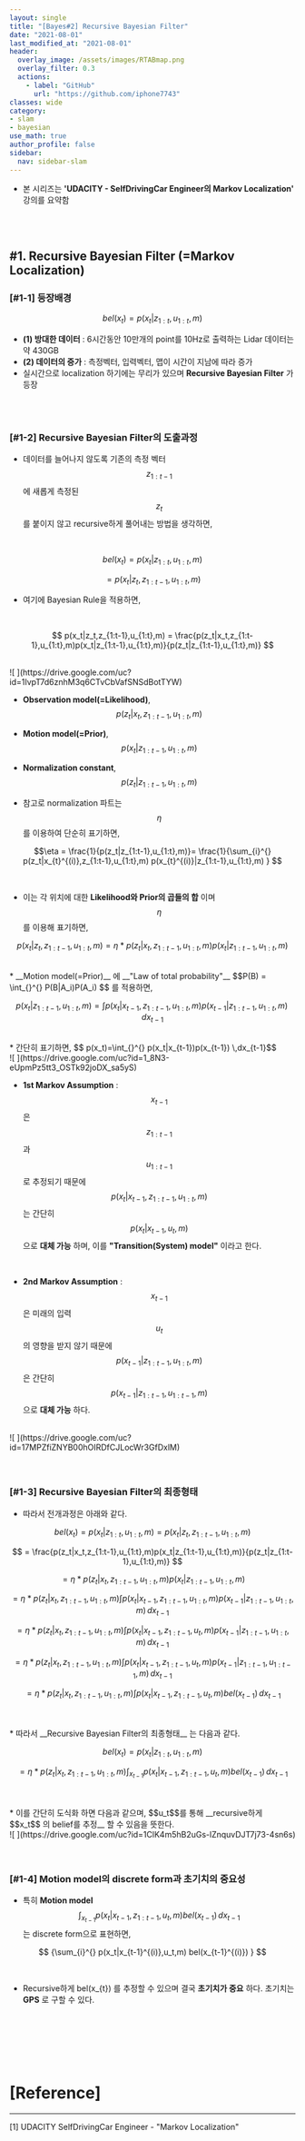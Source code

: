 ```yaml
---
layout: single
title: "[Bayes#2] Recursive Bayesian Filter"
date: "2021-08-01"
last_modified_at: "2021-08-01"
header:
  overlay_image: /assets/images/RTABmap.png
  overlay_filter: 0.3
  actions:
    - label: "GitHub"
      url: "https://github.com/iphone7743"
classes: wide
category:
- slam
- bayesian
use_math: true
author_profile: false
sidebar:
  nav: sidebar-slam
---
```



* 본 시리즈는 __'UDACITY - SelfDrivingCar Engineer의 Markov Localization'__ 강의를 요약함  

<br/>
<br/>




#1. Recursive Bayesian Filter (=Markov Localization)
---

### [#1-1] 등장배경  

$$ 
bel(x_t) = p(x_t|z_{1:t},u_{1:t},m)
$$

* __(1) 방대한 데이터__ : 6시간동안 10만개의 point를 10Hz로 출력하는 Lidar 데이터는 약 430GB  
* __(2) 데이터의 증가__ : 측정벡터, 입력벡터, 맵이 시간이 지남에 따라 증가  
* 실시간으로 localization 하기에는 무리가 있으며 __Recursive Bayesian Filter__ 가 등장  
<br/>
<br/>


### [#1-2] Recursive Bayesian Filter의 도출과정   

* 데이터를 늘어나지 않도록 기존의 측정 벡터 $$z_{1:t-1}$$에 새롭게 측정된 $$z_t$$를 붙이지 않고 recursive하게 풀어내는 방법을 생각하면,  
<br/>

$$ 
bel(x_t) = p(x_t|z_{1:t},u_{1:t},m)
$$

$$
= p(x_t|z_t,z_{1:t-1},u_{1:t},m)
$$


* 여기에 Bayesian Rule을 적용하면, 
<br/>


$$
p(x_t|z_t,z_{1:t-1},u_{1:t},m) = \frac{p(z_t|x_t,z_{1:t-1},u_{1:t},m)p(x_t|z_{1:t-1},u_{1:t},m)}{p(z_t|z_{1:t-1},u_{1:t},m)}
$$

<br/>
![ ](https://drive.google.com/uc?id=1IvpT7d6znhM3q6CTvCbVafSNSdBotTYW)


* __Observation model(=Likelihood)__,
$$p(z_t|x_t,z_{1:t-1},u_{1:t},m)$$  



* __Motion model(=Prior)__,
$$p(x_t|z_{1:t-1},u_{1:t},m)$$


* __Normalization constant__,
$$p(z_t|z_{1:t-1},u_{1:t},m)$$


* 참고로 normalization 파트는 $$\eta$$를 이용하여 단순히 표기하면,

$$\eta = \frac{1}{p(z_t|z_{1:t-1},u_{1:t},m)}= \frac{1}{\sum_{i}^{} p(z_t|x_{t}^{(i)},z_{1:t-1},u_{1:t},m) p(x_{t}^{(i)}|z_{1:t-1},u_{1:t},m) } $$

<br/> 


* 이는 각 위치에 대한 __Likelihood와 Prior의 곱들의 합__ 이며 $$\eta$$를 이용해 표기하면,   

$$
p(x_t|z_t,z_{1:t-1},u_{1:t},m) = \eta * p(z_t|x_t,z_{1:t-1},u_{1:t},m)p(x_t|z_{1:t-1},u_{1:t},m)
$$

<br/> 
* __Motion model(=Prior)__ 에 __"Law of total probability"__ 
$$P(B) = \int_{}^{} P(B|A_i)P(A_i)  $$ 를 적용하면,  


$$
p(x_t|z_{1:t-1},u_{1:t},m) = \int_{}^{} p(x_t|x_{t-1},z_{1:t-1},u_{1:t},m)p(x_{t-1}|z_{1:t-1},u_{1:t},m) \,dx_{t-1}
$$

<br/> 
* 간단히 표기하면,
$$ p(x_t)=\int_{}^{} p(x_t|x_{t-1})p(x_{t-1}) \,dx_{t-1}$$


<br/>
![ ](https://drive.google.com/uc?id=1_8N3-eUpmPz5tt3_OSTk92joDX_sa5yS)


* __1st Markov Assumption__ :  
$$x_{t-1}$$은 $$z_{1:t-1}$$과 $$u_{1:t-1}$$로 추정되기 때문에 
$$p(x_t|x_{t-1},z_{1:t-1},u_{1:t},m)$$는 간단히 
$$p(x_t|x_{t-1},u_t,m)$$ 으로 __대체 가능__ 하며, 이를 __"Transition(System) model"__ 이라고 한다.
<br/>

* __2nd Markov Assumption__ : 
$$x_{t-1}$$은 미래의 입력 $$u_t$$의 영향을 받지 않기 때문에
$$p(x_{t-1}|z_{1:t-1},u_{1:t},m)$$은 간단히
$$p(x_{t-1}|z_{1:t-1},u_{1:t-1},m)$$ 으로 __대체 가능__ 하다. 


<br/>
![ ](https://drive.google.com/uc?id=17MPZfiZNYB00hOIRDfCJLocWr3GfDxlM)


<br/>
<br/>
<br/>

### [#1-3] Recursive Bayesian Filter의 최종형태   

* 따라서 전개과정은 아래와 같다.  


$$
bel(x_t)= p(x_t|z_{1:t},u_{1:t},m) =  p(x_t|z_t, z_{1:t-1},u_{1:t},m) 
$$


$$
= \frac{p(z_t|x_t,z_{1:t-1},u_{1:t},m)p(x_t|z_{1:t-1},u_{1:t},m)}{p(z_t|z_{1:t-1},u_{1:t},m)}
$$



$$
= \eta * p(z_t|x_t,z_{1:t-1},u_{1:t},m)p(x_t|z_{1:t-1},u_{1:t},m)
$$


$$
=  \eta* p(z_t|x_t,z_{1:t-1},u_{1:t},m) \int_{}^{} p(x_t|x_{t-1},z_{1:t-1},u_{1:t},m)p(x_{t-1}|z_{1:t-1},u_{1:t},m) \,dx_{t-1}
$$

$$
=  \eta* p(z_t|x_t,z_{1:t-1},u_{1:t},m) \int_{}^{} p(x_t|x_{t-1},z_{1:t-1},u_t,m)p(x_{t-1}|z_{1:t-1},u_{1:t},m) \,dx_{t-1}
$$


$$
=  \eta* p(z_t|x_t,z_{1:t-1},u_{1:t},m) \int_{}^{} p(x_t|x_{t-1},z_{1:t-1},u_t,m)p(x_{t-1}|z_{1:t-1},u_{1:t-1},m) \,dx_{t-1}
$$


$$
=  \eta* p(z_t|x_t,z_{1:t-1},u_{1:t},m) \int_{}^{} p(x_t|x_{t-1},z_{1:t-1},u_t,m) bel(x_{t-1}) \,dx_{t-1}
$$



<br/>
<br/>
* 따라서 __Recursive Bayesian Filter의 최종형태__ 는 다음과 같다.  
<br/>


$$
bel(x_t)= p(x_t|z_{1:t},u_{1:t},m)
$$

$$
=  \eta* p(z_t|x_t,z_{1:t-1},u_{1:t},m) \int_{x_{t-1}}^{} p(x_t|x_{t-1},z_{1:t-1},u_t,m) bel(x_{t-1}) \,dx_{t-1}
$$

<br/>
<br/>
* 이를 간단히 도식화 하면 다음과 같으며, $$u_t$$를 통해 __recursive하게 $$x_t$$ 의 belief를 추정__ 할 수 있음을 뜻한다.  

<br/>
![ ](https://drive.google.com/uc?id=1ClK4m5hB2uGs-lZnquvDJT7j73-4sn6s)



<br/>
<br/>
<br/>


### [#1-4] Motion model의 discrete form과 초기치의 중요성     

* 특히 __Motion model__ 
$$ \int_{x_{t-1}}^{} p(x_t|x_{t-1},z_{1:t-1},u_t,m) bel(x_{t-1}) \,dx_{t-1} $$
는 discrete form으로 표현하면,


$$
{\sum_{i}^{} p(x_t|x_{t-1}^{(i)},u_t,m) bel(x_{t-1}^{(i)}) } 
$$

<br/>

* Recursive하게 bel(x_{t}) 를 추정할 수 있으며 결국 __초기치가 중요__ 하다. 초기치는 __GPS__ 로 구할 수 있다.  


<br/>
<br/>
<br/>
<br/>
<br/>


# [Reference] 
--- 
[1] UDACITY SelfDrivingCar Engineer - "Markov Localization"

<br/>
<br/>
<br/>
